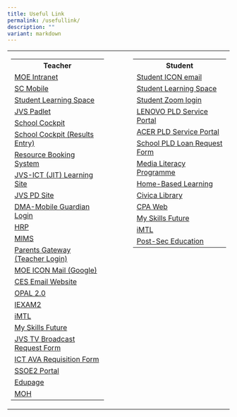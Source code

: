 ```yaml
---
title: Useful Link
permalink: /usefullink/
description: ""
variant: markdown
---
```

<table width="100%">
<tbody>
<tr>
<td width="45%" valign="TOP">
<table width="100%">
<tbody>
<tr>
<th>Teacher
</th>
</tr>
<tr>
<td><a href="https://intranet.moe.gov.sg/" target="_blank">MOE Intranet</a>
</td>
</tr>
<tr>
<td><a href="https://scmobile.moe.edu.sg/login" target="_blank">SC Mobile</a>
</td>
</tr>
<tr>
<td><a href="https://vle.learning.moe.edu.sg" target="_blank">Student Learning Space</a>
</td>
</tr>
<tr>
<td><a href="https://jvs.padlet.org/" target="_blank">JVS Padlet</a>
</td>
</tr>
<tr>
<td><a href="https://schoolcockpit.moe.gov.sg/" target="_blank">School Cockpit</a>
</td>
</tr>
<tr>
<td><a href="https://schoolcockpit.moe.gov.sg/academic" target="_blank">School Cockpit (Results Entry)</a><br>
</td>
</tr>
<tr>
<td><a href="https://rbs.avero-tech.com/" target="_blank">Resource Booking System</a><br>
</td>
</tr>
<tr>
<td><a href="https://sites.google.com/jvs.edu.sg/jvs-sls/jit?authuser=0" target="_blank">JVS-ICT (JIT) Learning Site</a>
</td>
</tr>
<tr>
<td><a href="https://tinyurl.com/JVSPD" target="_blank">JVS PD Site</a>
</td>
</tr>
<tr>
<td><a href="https://sg-portal.mobileguardian.com/#/login" target="_blank">DMA-Mobile Guardian Login</a>
</td>
</tr>
<tr>
<td><a href="https://www.hrp.gov.sg/hrp/#/" target="_blank">HRP</a><br>
</td>
</tr>
<tr>
<td><a href="https://portal.mims.moe.gov.sg/idmdash/#/landing" target="_blank">MIMS</a><br>
</td>
</tr>
<tr>
<td><a href="https://idp.mims.moe.gov.sg/nidp//app/login?target=https%3A%2F%2Fidp.mims.moe.gov.sg%2Fnidp%2Foauth%2Fnam%2Fauthz%3Fclient_id%3D21e7f82a-7e4e-43fc-a6c1-67b440d7991e%26redirect_uri%3Dhttps%3A%2F%2Fpg.moe.edu.sg%2Fapi%2Fweb%2F2%2Fstaff%2Fidentity%2Flogin%2FMIMScallback%26scope%3Dopenid%2Bpg%26response_type%3Dcode%26max_age%3D60%26state%3D1678323921387&amp;forceAuth=true" target="_blank">Parents Gateway (Teacher Login)</a>
</td>
</tr>
<tr>
<td><a href="https://workspace.google.com/dashboard" target="_blank">MOE ICON Mail (Google)</a><br>
</td>
</tr>
<tr>
<td><a href="https://schools.gov.sg/owa/auth/logon.aspx" target="_blank">CES Email Website</a>
</td>
</tr>
<tr>
<td><a href="https://www.opal2.moe.edu.sg/app/learner" target="_blank">OPAL 2.0</a>
</td>
</tr>
<tr>
<td><a href="https://iexams.seab.gov.sg/login" target="_blank">IEXAM2</a>
</td>
</tr>
<tr>
<td><a href="https://imtl.moe.edu.sg/" target="_blank">iMTL</a><br>
</td>
</tr>
<tr>
<td><a href="https://www.myskillsfuture.sg/secondary" target="_blank">My Skills Future</a><br>
</td>
</tr>
<tr>
<td><a href="https://docs.google.com/forms/d/e/1FAIpQLSdx4Pv_m1QEnp3EawKDZMKuT6UhWCTpQTpSUEEaFhSAIOHy0g/viewform" target="_blank">JVS&nbsp;TV Broadcast Request Form</a>
</td>
</tr>
<tr>
<td><a href="https://docs.google.com/forms/d/e/1FAIpQLSfjAdvPjcuiTzcBxeTBm7iVaBedjCxrDqQP6Te6BeCyp7x5NA/viewform" target="_blank">ICT AVA Requisition Form</a><br>
</td>
</tr>
<tr>
<td><a href="https://ssoe2.moe.edu.sg/" target="_blank">SSOE2 Portal</a><br>
</td>
</tr>
<tr>
<td><a href="https://portal.edupage.org/" target="_blank">Edupage</a>
</td>
</tr>
<tr>
<td><a href="http://www.moh.gov.sg" target="_blank">MOH</a><br>
</td>
</tr>
</tbody>
</table>
</td>
<td width="10%">
</td>
<td width="45%" valign="TOP">
<table width="100%">
<tbody>
<tr>
<th>Student
</th>
</tr>
<tr>
<td><a href="https://workspace.google.com/dashboard" target="_blank">Student ICON email</a><br>
</td>
</tr>
<tr>
<td><a href="https://vle.learning.moe.edu.sg/" target="_blank">Student Learning Space</a>
</td>
</tr>
<tr>
<td><a href="https://students-edu-sg.zoom.us/" target="_blank">Student Zoom login</a>
</td>
</tr><tr>
<td><a href="https://www.asiapac.com.sg/pld-lenovo/" target="_blank">LENOVO PLD Service Portal</a>
</td>
</tr>
<tr>
<td><a href="https://secured.acer.com.sg/pld" target="_blank">ACER PLD Service Portal</a>
</td>
</tr>
<tr>
<td><a href="https://docs.google.com/forms/d/e/1FAIpQLSc7er_HWXxzyofYHZXhyWseHBOodahb60tdmdJnPHn2r8HrTg/viewform?fbzx=4287025303855983545" target="_blank">School PLD Loan Request Form</a>
</td>
</tr>
<tr>
<td><a href="https://sites.google.com/jvs.edu.sg/jmlp/home" target="_blank">Media Literacy Programme</a><br>
</td>
</tr>
<tr>
<td><a href="http://workspace.google.com/dashboard" target="_blank">Home-Based Learning</a><br>
</td>
</tr>
<tr>
<td><a href="https://schoolibrary.moe.edu.sg/jurongvillesec/cgi-bin/spydus.exe/MSGTRN/WPAC/HOME" target="_blank">Civica Library</a>
</td>
</tr>
<tr>
<td><a href="http://sites.google.com/a/moe.edu.sg/cpa7018" target="_blank">CPA Web</a>
</td>
</tr>
<tr>
<td><a href="https://www.myskillsfuture.sg/secondary" target="_blank">My Skills Future</a><br>
</td>
</tr>
<tr>
<td><a href="https://imtl.moe.edu.sg" target="_blank">iMTL</a>
</td>
</tr>
<tr>
<td><a href="http://www.moe.gov.sg/education/post-secondary/" target="_blank">Post-Sec Education</a><br>
</td>
</tr>
</tbody>
</table>
</td>
</tr>
</tbody>
</table>